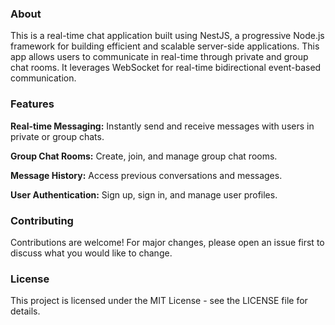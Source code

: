 ### About
This is a real-time chat application built using NestJS, a progressive Node.js framework for building efficient and scalable server-side applications. This app allows users to communicate in real-time through private and group chat rooms. It leverages WebSocket for real-time bidirectional event-based communication.

### Features
**Real-time Messaging:** Instantly send and receive messages with users in private or group chats.

**Group Chat Rooms:** Create, join, and manage group chat rooms.

**Message History:** Access previous conversations and messages.

**User Authentication:** Sign up, sign in, and manage user profiles.

### Contributing
Contributions are welcome! For major changes, please open an issue first to discuss what you would like to change.

### License
This project is licensed under the MIT License - see the LICENSE file for details.

